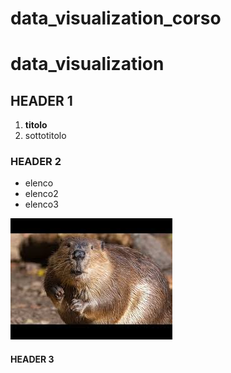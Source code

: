# data_visualization_corso
# data_visualization

## HEADER 1
  1. **titolo**
  2. sottotitolo

### HEADER 2
  * elenco
  * elenco2
  * elenco3
  
![MyImage](download.jpg)

#### HEADER 3
